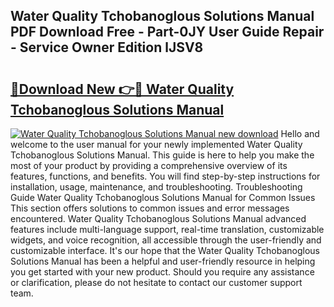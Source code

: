 ## Water Quality Tchobanoglous Solutions Manual PDF Download Free - Part-0JY User Guide Repair - Service Owner Edition lJSV8

# <h2><a href="http://bc71637.oget.top/?id=Water+Quality+Tchobanoglous+Solutions+Manual">🔗Download New 👉🔴 Water Quality Tchobanoglous Solutions Manual</a></h2>

[![Water Quality Tchobanoglous Solutions Manual new download](https://i.imgur.com/5g1atiW.png)](http://bc71637.oget.top/?id=Water+Quality+Tchobanoglous+Solutions+Manual)
Hello and welcome to the user manual for your newly implemented Water Quality Tchobanoglous Solutions Manual. This guide is here to help you make the most of your product by providing a comprehensive overview of its features, functions, and benefits. You will find step-by-step instructions for installation, usage, maintenance, and troubleshooting. Troubleshooting Guide Water Quality Tchobanoglous Solutions Manual for Common Issues This section offers solutions to common issues and error messages encountered. Water Quality Tchobanoglous Solutions Manual advanced features include multi-language support, real-time translation, customizable widgets, and voice recognition, all accessible through the user-friendly and customizable interface. It's our hope that the Water Quality Tchobanoglous Solutions Manual has been a helpful and user-friendly resource in helping you get started with your new product. Should you require any assistance or clarification, please do not hesitate to contact our customer support team.
